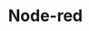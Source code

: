 ---
draft: false
title: Node-red
content:
  id: node-red
  name: Node-red
  website: https://nodered.org/
  short_description: Node-RED is a low-code programming environment for event-driven applications.
---
